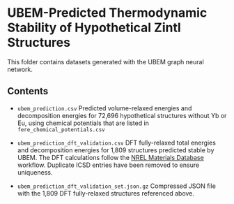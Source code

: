 # UBEM-Predicted Thermodynamic Stability of Hypothetical Zintl Structures

This folder contains datasets generated with the UBEM graph neural network.

## Contents
 
- `ubem_prediction.csv`
Predicted volume-relaxed energies and decomposition energies for 72,696 hypothetical structures without Yb or Eu, using chemical potentials that are listed in `fere_chemical_potentials.csv`

- `ubem_prediction_dft_validation.csv`
DFT fully-relaxed total energies and decomposition energies for 1,809 structures predicted stable by UBEM. The DFT calculations follow the [NREL Materials Database](https://materials.nrel.gov) workflow. Duplicate ICSD entries have been removed to ensure uniqueness.

- `ubem_prediction_dft_validation_set.json.gz`
Compressed JSON file with the 1,809 DFT fully-relaxed structures referenced above. 

